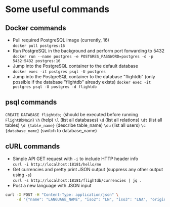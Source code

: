 # Some useful commands

## Docker commands
- Pull required PostgreSQL image (currently, 16)  
`docker pull postgres:16`
- Run PostgreSQL in the background and perform port forwarding to 5432  
`docker run --name postgres -e POSTGRES_PASSWORD=postgres -d -p 5432:5432 postgres:16`
- Jump into the PostgreSQL container to the default database  
`docker exec -it postgres psql -U postgres`
- Jump into the PostgreSQL container to the database "flightdb"  (only possible if the database "flightdb" already exists)
`docker exec -it postgres psql -U postgres -d flightdb`

## psql commands
`CREATE DATABASE flightdb;` (should be executed before running `FlightDbMain`)
`\h` (help)
`\l` (list all databases)
`\d` (list all relations)
`\dt` (list all tables)
`\d {table_name}` (describe table_name)
`\du` (list all users)
`\c {database_name}` (switch to database_name)

## cURL commands
- Simple API GET request with `-i` to include HTTP header info  
`curl -i http://localhost:18181/hello/me`
- Get currencies and pretty print JSON output (suppress any other output using `-s`)  
`curl -s http://localhost:18181/flightdb/currencies | jq .` 
- Post a new language with JSON input
```sh
curl -X POST -H "Content-Type: application/json" \
     -d '{"name": "LANGUAGE_NAME", "iso2": "LN", "iso3": "LNA", "original_name": "Original_Language_Name"}' \ http://localhost:18181/flightdb/languages
```